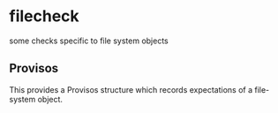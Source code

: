 # filecheck
some checks specific to file system objects

## Provisos
This provides a Provisos structure which records expectations of a file-system object.

